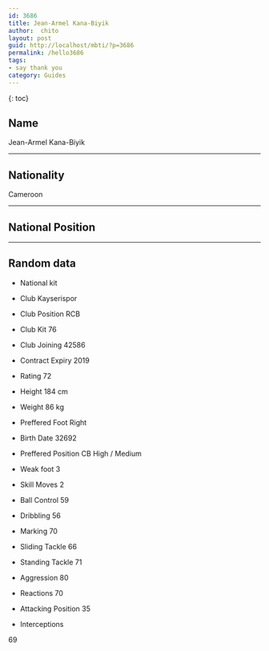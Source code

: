 ```yaml
---
id: 3686
title: Jean-Armel Kana-Biyik
author:  chito 
layout: post
guid: http://localhost/mbti/?p=3686
permalink: /hello3686
tags:
- say thank you
category: Guides
---
```



{: toc}


## Name  
Jean-Armel Kana-Biyik 

* * *

## Nationality  
Cameroon 

* * *

## National Position 

* * *

## Random data 

  * National kit 
  * Club 
Kayserispor 

  * Club Position 
RCB 

  * Club Kit 
76 

  * Club Joining 
42586 

  * Contract Expiry 
2019 

  * Rating 
72 

  * Height 
184 cm 

  * Weight 
86 kg 

  * Preffered Foot 
Right 

  * Birth Date 
32692 

  * Preffered Position 
CB High / Medium 

  * Weak foot 
3 

  * Skill Moves 
2 

  * Ball Control 
59 

  * Dribbling 
56 

  * Marking 
70 

  * Sliding Tackle 
66 

  * Standing Tackle 
71 

  * Aggression 
80 

  * Reactions 
70 

  * Attacking Position 
35 

  * Interceptions 

69</ul>